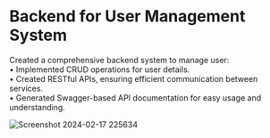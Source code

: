 # Backend for User Management System
Created a comprehensive backend system to manage user:  
 • Implemented CRUD operations for user details.   
 • Created RESTful APIs, ensuring efficient communication between services.  
 • Generated Swagger-based API documentation for easy usage and understanding.  
   
![Screenshot 2024-02-17 225634](https://github.com/SakibvHossain/User-Management/assets/92059000/827d2d24-6bb2-4ca9-9df3-9287be2a1350)
